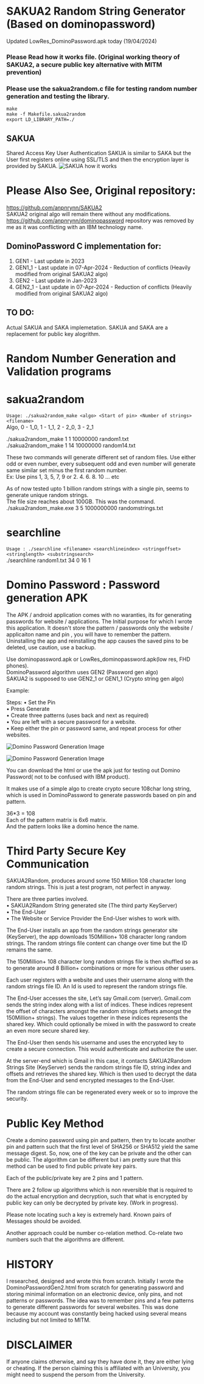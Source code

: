 # SAKUA2 Random String Generator (Based on dominopassword)

Updated LowRes_DominoPassword.apk today (19/04/2024)


### Please Read how it works file. (Original working theory of SAKUA2, a secure public key alternative with MITM prevention)
### Please use the sakua2random.c file for testing random number generation and testing the library.


`make`   
`make -f Makefile.sakua2random`   
`export LD_LIBRARY_PATH=./`  


SAKUA
-----
Shared Access Key User Authentication
SAKUA is similar to SAKA but the User first registers online using SSL/TLS and then the encryption layer is provided by SAKUA.
![SAKUA how it works ](https://github.com/anpnrynn/SAKUA2Random/blob/main/SAKUA2.png) 


Please Also See, Original repository:
=====================================
https://github.com/anpnrynn/SAKUA2   
SAKUA2 original algo will remain there without any modifications.   
https://github.com/anpnrynn/dominopassword repository was removed by me as it was conflicting with an IBM technology name.  



DominoPassword C implementation for:
------------------------------------
1. GEN1   - Last update in 2023
2. GEN1_1 - Last update in 07-Apr-2024 - Reduction of conflicts (Heavily modified from original SAKUA2 algo) 
3. GEN2   - Last update in Jan-2023 
4. GEN2_1 - Last update in 07-Apr-2024 - Reduction of conflicts (Heavily modified from original SAKUA2 algo) 


    
TO DO:
------
Actual SAKUA and SAKA implemetation. SAKUA and SAKA are a replacement for public key alogrithm.

   
   
Random Number Generation and Validation programs   
================================================    
sakua2random   
=============   
`Usage: ./sakua2random_make <algo> <Start of pin> <Number of strings> <filename>`     
	Algo, 0 - 1_0, 1 - 1_1, 2 - 2_0, 3 - 2_1    

 ./sakua2random_make 1 1 10000000  random1.txt   
 ./sakua2random_make 1 14 10000000 random14.txt   

These two commands will generate different set of random files. Use either odd or even number, every subsequent odd and even number will generate same similar set minus the first random number.   
Ex: Use pins 1, 3, 5, 7, 9 or 2. 4. 6. 8. 10 ... etc   

As of now tested upto 1 billion random strings with a single pin, seems to generate unique random strings.   
The file size reaches about 100GB. This was the command.    
./sakua2random_make.exe 3 5 1000000000 randomstrings.txt   

   
searchline    
==========    
`Usage : ./searchline <filename> <searchlineindex> <stringoffset> <stringlength> <substringsearch>`    
./searchline random1.txt 34 0 16 1   


   
Domino Password : Password generation APK
=========================================   
The APK / android application comes with no waranties, its for generating passwords for website / applications. The Initial purpose for which I wrote this application. It doesn't store the pattern / passwords only the website / applicaiton name and pin , you will have to remember the pattern.    
Uninstalling the app and reinstalling the app causes the saved pins to be deleted, use caution, use a backup.   

Use dominopassword.apk or LowRes_dominopassword.apk(low res, FHD phones).    
DominoPassword algorithm uses GEN2 (Password gen algo)   
SAKUA2 is supposed to use GEN2_1 or GEN1_1 (Crypto string gen algo) 

Example: 

Steps:
 • Set the Pin     
 • Press Generate     
 • Create three patterns (uses back and next as required)     
 • You are left with a secure password for a website.     
 • Keep either the pin or password same, and repeat process for other websites.     

![Domino Password Generation Image ](https://github.com/anpnrynn/SAKUA2Random/blob/main/DominoPassword.png) 
 
![Domino Password Generation Image ](https://github.com/anpnrynn/SAKUA2Random/blob/main/DominoPassword-2.png)  

 You can download the html or use the apk just for testing out Domino Password( not to be confused with IBM product).    

 It makes use of a simple algo to create crypto secure 108char long string, which is used in DominoPassword to generate passwords based on pin and pattern.    

 36*3 = 108    
Each of the pattern matrix is 6x6 matrix.    
 And the pattern looks like a domino hence the name.    
   
Third Party Secure Key Communication
====================================

SAKUA2Random, produces around some 150 Million 108 character long random strings. This is just a test program, not perfect in anyway.    
  
There are three parties involved.     
•	SAKUA2Random String generated site (The third party KeyServer)    
•	The End-User    
•	The Website or Service Provider the End-User wishes to work with.    
 
The End-User installs an app from the random strings generator site (KeyServer), the app downloads 150Million+ 108 character long random strings. The random strings file content can change over time but the ID remains the same.    
  
The 150Million+ 108 character long random strings file is then shuffled so as to generate around 8 Billion+ combinations or more for various other users.    

Each user registers with a website and uses their username along with the random strings file ID. An Id is used to represent the random strings file.    

The End-User accesses the site, Let’s say Gmail.com (server). Gmail.com sends the string index along with a list of indices. These indices represent the offset of characters amongst the random strings (offsets amongst the 150Million+ strings). The values together in these indices represents the shared key. Which could optionally be mixed in with the password to create an even more secure shared key.    

The End-User then sends his username and uses the encrypted key to create a secure connection.  This would authenticate and authorize the user.   

At the server-end which is Gmail in this case, it contacts SAKUA2Random Strings Site (KeyServer) sends the random strings file ID, string index and offsets and retrieves the shared key. Which is then used to decrypt the data from the End-User and send encrypted messages to the End-User.    

The random strings file can be regenerated every week or so to improve the security.   
         

Public Key Method
=================
Create a domino password using pin and pattern, then try to locate another pin and pattern such that the first level of SHA256 or SHA512 yield the same message digest. So, now, one of the key can be private and the other can be public. The algorithm can be different but i am pretty sure that this method can be used to find public private key pairs.

Each of the public/private key are 2 pins and 1 pattern. 

There are 2 follow up algorithms which is non reversible that is required to do the actual encryption and decryption, such that what is encrypted by public key can only be decrypted by private key. (Work in progress).

Please note locating such a key is extremely hard. Known pairs of Messages should be avoided.

Another approach could be number co-relation method. Co-relate two numbers such that the algorithms are different. 

HISTORY
=======
I researched, designed and wrote this from scratch. Initially I wrote the DominoPasswordGen2.html from scratch for generating password and storing minimal information on an electronic device, only pins, and not patterns or passwords. The idea was to remember pins and a few patterns to generate different passwords for several websites. This was done because my account was constantly being hacked using several means including but not limited to MITM.   


DISCLAIMER
==========
If anyone claims otherwise, and say they have done it, they are either lying or cheating. If the person claiming this is affiliated with an University, you might need to suspend the persom from the University.  

